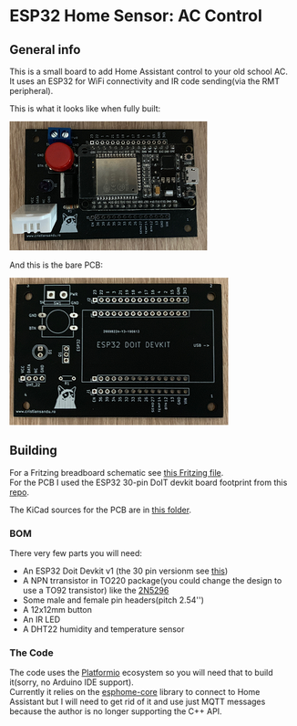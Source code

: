 # ESP32 Home Sensor: AC Control #

## General info ##
This is a small board to add Home Assistant control to your old school AC.  
It uses an ESP32 for WiFi connectivity and IR code sending(via the RMT peripheral).  

This is what it looks like when fully built:  

![](img/built.png)

And this is the bare PCB:  

![](img/pcb.png)

## Building ##
For a Fritzing breadboard schematic see [this Fritzing file](schematic/schematic.fzz).  
For the PCB I used the ESP32 30-pin DoIT devkit board footprint from this [repo](https://github.com/RuiSantosdotme/ESP32-Weather-Shield-PCB).  

The KiCad sources for the PCB are in [this folder](pcb/esp32-ac-board).  

### BOM ###
  
There very few parts you will need:  

- An ESP32 Doit Devkit v1 (the 30 pin versionm see [this](https://randomnerdtutorials.com/getting-started-with-esp32/))  
- A NPN trransistor in TO220 package(you could change the design to use a TO92 transistor) like the [2N5296](https://www.mouser.com/ds/2/68/2n5294-46674.pdf)  
- Some male and female pin headers(pitch 2.54'')
- A 12x12mm button  
- An IR LED
- A DHT22 humidity and temperature sensor  

### The Code ###

The code uses the [Platformio](https://platformio.org/) ecosystem so you will need that to build it(sorry, no Arduino IDE support).  
Currently it relies on the [esphome-core](https://github.com/esphome/esphome-core) library to connect to Home Assistant but I will need to get rid of it and use just MQTT messages because the author is no longer supporting the C++ API.  

